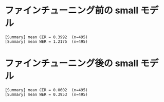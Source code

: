 # ファインチューニング前の small モデル

```
[Summary] mean CER = 0.3992  (n=495)
[Summary] mean WER = 1.2175  (n=495)
```

# ファインチューニング後の small モデル

```
[Summary] mean CER = 0.0602  (n=495)
[Summary] mean WER = 0.3953  (n=495)
```
